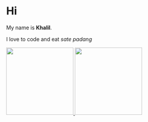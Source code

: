 # Hi

My name is **Khalil**.

I love to code and eat *sate padang*

<p align="left">
<a href="https://github.com/Khalilmaulana01">
      <img height="180em" src="https://github-readme-stats-eight-theta.vercel.app/api?username=Khalilmaulana01&show_icons=true&theme=algolia&include_all_commits=true&count_private=true"/>
      <img height="180em" src="https://github-readme-stats-eight-theta.vercel.app/api/top-langs/?username=Khalilmaulana01&layout=compact&langs_count=8&theme=algolia"/>
</a>
</p>
